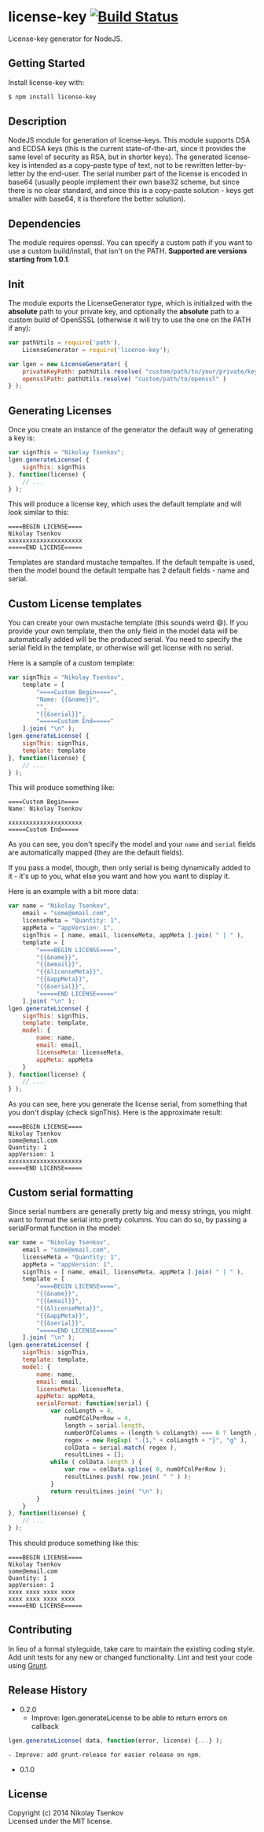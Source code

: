 # license-key [![Build Status](https://secure.travis-ci.org/nicroto/license-key.png?branch=master)](http://travis-ci.org/nicroto/license-key)

License-key generator for NodeJS.

## Getting Started
Install license-key with:
```bash
$ npm install license-key
```

## Description
NodeJS module for generation of license-keys. This module supports DSA and ECDSA keys (this is the current state-of-the-art, since it provides the same level of security as RSA, but in shorter keys). The generated license-key is intended as a copy-paste type of text, not to be rewritten letter-by-letter by the end-user. The serial number part of the license is encoded in base64 (usually people implement their own base32 scheme, but since there is no clear standard, and since this is a copy-paste solution - keys get smaller with base64, it is therefore the better solution).

## Dependencies
The module requires openssl. You can specify a custom path if you want to use a custom build/install, that isn't on the PATH. **Supported are versions starting from 1.0.1**.

## Init
The module exports the LicenseGenerator type, which is initialized with the **absolute** path to your private key, and optionally the **absolute** path to a custom build of OpenSSSL (otherwise it will try to use the one on the PATH if any):
```javascript
var pathUtils = require('path'),
	LicenseGenerator = require('license-key');

var lgen = new LicenseGenerator( {
	privateKeyPath: pathUtils.resolve( "custom/path/to/your/private/key" ),
	opensslPath: pathUtils.resolve( "custom/path/to/openssl" )
} );
```

## Generating Licenses
Once you create an instance of the generator the default way of generating a key is:
```javascript
var signThis = "Nikolay Tsenkov";
lgen.generateLicense( {
	signThis: signThis
}, function(license) {
	// ...
} );
```

This will produce a license key, which uses the default template and will look similar to this:
```
====BEGIN LICENSE====
Nikolay Tsenkov
xxxxxxxxxxxxxxxxxxxxx
=====END LICENSE=====
```

Templates are standard mustache tempaltes. If the default tempalte is used, then the model bound the default tempalte has 2 default fields - name and serial.

## Custom License templates
You can create your own mustache template (this sounds weird :smile:). If you provide your own template, then the only field in the model data will be automatically added will be the produced serial. You need to specify the serial field in the template, or otherwise will get license with no serial.

Here is a sample of a custom template:
```javascript
var signThis = "Nikolay Tsenkov",
	template = [
		"====Custom Begin====",
		"Name: {{&name}}",
		"",
		"{{&serial}}",
		"=====Custom End====="
	].join( "\n" );
lgen.generateLicense( {
	signThis: signThis,
	template: template
}, function(license) {
	// ...
} );
```

This will produce something like:


```
====Custom Begin====
Name: Nikolay Tsenkov

xxxxxxxxxxxxxxxxxxxxx
=====Custom End=====
```

As you can see, you don't specify the model and your ```name``` and ```serial``` fields are automatically mapped (they are the default fields).

If you pass a model, though, then only serial is being dynamically added to it - it's up to you, what else you want and how you want to display it.

Here is an example with a bit more data:
```javascript
var name = "Nikolay Tsenkov",
	email = "some@email.com",
	licenseMeta = "Quantity: 1",
	appMeta = "appVersion: 1",
	signThis = [ name, email, licenseMeta, appMeta ].join( " | " ),
	template = [
		"====BEGIN LICENSE====",
		"{{&name}}",
		"{{&email}}",
		"{{&licenseMeta}}",
		"{{&appMeta}}",
		"{{&serial}}",
		"=====END LICENSE====="
	].join( "\n" );
lgen.generateLicense( {
	signThis: signThis,
	template: template,
	model: {
		name: name,
		email: email,
		licenseMeta: licenseMeta,
		appMeta: appMeta
	}
}, function(license) {
	// ...
} );
```

As you can see, here you generate the license serial, from something that you don't display (check signThis). Here is the approximate result:
```
====BEGIN LICENSE====
Nikolay Tsenkov
some@email.com
Quantity: 1
appVersion: 1
xxxxxxxxxxxxxxxxxxxxx
=====END LICENSE=====
```

## Custom serial formatting
Since serial numbers are generally pretty big and messy strings, you might want to format the serial into pretty columns. You can do so, by passing a serialFormat function in the model:
```javascript
var name = "Nikolay Tsenkov",
	email = "some@email.com",
	licenseMeta = "Quantity: 1",
	appMeta = "appVersion: 1",
	signThis = [ name, email, licenseMeta, appMeta ].join( " | " ),
	template = [
		"====BEGIN LICENSE====",
		"{{&name}}",
		"{{&email}}",
		"{{&licenseMeta}}",
		"{{&appMeta}}",
		"{{&serial}}",
		"=====END LICENSE====="
	].join( "\n" );
lgen.generateLicense( {
	signThis: signThis,
	template: template,
	model: {
		name: name,
		email: email,
		licenseMeta: licenseMeta,
		appMeta: appMeta,
		serialFormat: function(serial) {
			var colLength = 4,
				numOfColPerRow = 4,
				length = serial.length,
				numberOfColumns = (length % colLength) === 0 ? length / colLength : Math.ceil( length / colLength ),
				regex = new RegExp( ".{1," + colLength + "}", "g" ),
				colData = serial.match( regex ),
				resultLines = [];
			while ( colData.length ) {
				var row = colData.splice( 0, numOfColPerRow );
				resultLines.push( row.join( " " ) );
			}
			return resultLines.join( "\n" );
		}
	}
}, function(license) {
	// ...
} );
```

This should produce something like this:
```
====BEGIN LICENSE====
Nikolay Tsenkov
some@email.com
Quantity: 1
appVersion: 1
xxxx xxxx xxxx xxxx
xxxx xxxx xxxx xxxx
=====END LICENSE=====
```

## Contributing
In lieu of a formal styleguide, take care to maintain the existing coding style. Add unit tests for any new or changed functionality. Lint and test your code using [Grunt](http://gruntjs.com/).

## Release History
 - 0.2.0
 	- Improve: lgen.generateLicense to be able to return errors on callback

```javascript 	
lgen.generateLicense( data, function(error, license) {...} );
```

 	- Improve: add grunt-release for easier release on npm.
 - 0.1.0

## License
Copyright (c) 2014 Nikolay Tsenkov  
Licensed under the MIT license.
